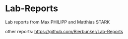 # Lab-Reports
Lab reports from Max PHILIPP and Matthias STARK

other reports:
https://github.com/Bierbunker/Lab-Reports
